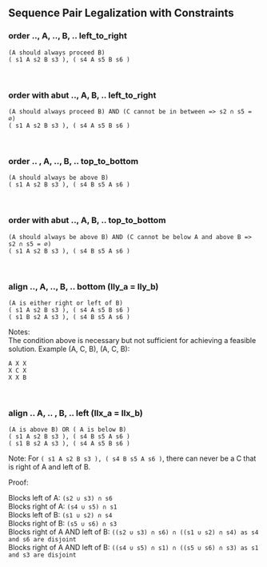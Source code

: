 ## Sequence Pair Legalization with Constraints

### order .., A, .., B, .. left_to_right
```
(A should always proceed B)
( s1 A s2 B s3 ), ( s4 A s5 B s6 )
```

&nbsp;
### order with abut .., A, B, .. left_to_right
```
(A should always proceed B) AND (C cannot be in between => s2 ∩ s5 = ∅)
( s1 A s2 B s3 ), ( s4 A s5 B s6 )
```

&nbsp;
### order .. , A, .., B, .. top_to_bottom
```
(A should always be above B)
( s1 A s2 B s3 ), ( s4 B s5 A s6 )
```

&nbsp;
### order with abut .., A, B, .. top_to_bottom
```
(A should always be above B) AND (C cannot be below A and above B => s2 ∩ s5 = ∅)
( s1 A s2 B s3 ), ( s4 B s5 A s6 )
```

&nbsp;
### align .., A, .., B, ..  bottom (lly_a = lly_b)
```
(A is either right or left of B)
( s1 A s2 B s3 ), ( s4 A s5 B s6 )
( s1 B s2 A s3 ), ( s4 B s5 A s6 )
```
Notes:  
The condition above is necessary but not sufficient for achieving a feasible solution. Example (A, C, B), (A, C, B):  
```
A X X  
X C X  
X X B 
```

&nbsp;
### align .. A, .. , B, .. left (llx_a = llx_b)
```
(A is above B) OR ( A is below B) 
( s1 A s2 B s3 ), ( s4 B s5 A s6 )
( s1 B s2 A s3 ), ( s4 A s5 B s6 )
```
Note: For `( s1 A s2 B s3 ), ( s4 B s5 A s6 )`, there can never be a C that is right of A and left of B.

Proof:

Blocks left of A: `(s2 ∪ s3) ∩ s6`  
Blocks right of A: `(s4 ∪ s5) ∩ s1`  
Blocks left  of B: `(s1 ∪ s2) ∩ s4`  
Blocks right  of B: `(s5 ∪ s6) ∩ s3`  
Blocks right of A AND left of B: `((s2 ∪ s3) ∩ s6) ∩ ((s1 ∪ s2) ∩ s4) as s4 and s6 are disjoint`  
Blocks right of A AND left of B: `((s4 ∪ s5) ∩ s1) ∩ ((s5 ∪ s6) ∩ s3) as s1 and s3 are disjoint`

